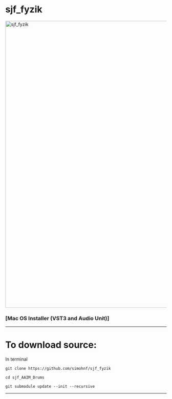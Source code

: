 # sjf_fyzik

<img width="896" alt="sjf_fyzik" src="https://github.com/simohnf/sjf_fyzik/assets/12850558/abb61cb9-7d4b-4332-a45f-b3cd44b79821">

### [Mac OS Installer (VST3 and Audio Unit)]

------------------------------
# To download source:

In terminal 
```
git clone https://github.com/simohnf/sjf_fyzik

cd sjf_AAIM_Drums

git submodule update --init --recursive
```
---------------

